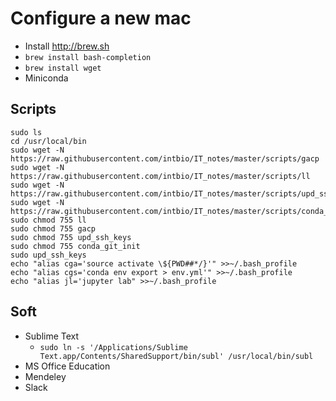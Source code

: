 # Configure a new mac
- Install http://brew.sh
- `brew install bash-completion`
- `brew install wget`
- Miniconda

## Scripts
```
sudo ls
cd /usr/local/bin
sudo wget -N https://raw.githubusercontent.com/intbio/IT_notes/master/scripts/gacp
sudo wget -N https://raw.githubusercontent.com/intbio/IT_notes/master/scripts/ll
sudo wget -N https://raw.githubusercontent.com/intbio/IT_notes/master/scripts/upd_ssh_keys
sudo wget -N https://raw.githubusercontent.com/intbio/IT_notes/master/scripts/conda_git_init
sudo chmod 755 ll
sudo chmod 755 gacp
sudo chmod 755 upd_ssh_keys
sudo chmod 755 conda_git_init
sudo upd_ssh_keys
echo "alias cga='source activate \${PWD##*/}'" >>~/.bash_profile
echo "alias cgs='conda env export > env.yml'" >>~/.bash_profile
echo "alias jl='jupyter lab" >>~/.bash_profile
```



## Soft
- Sublime Text
   - `sudo ln -s '/Applications/Sublime Text.app/Contents/SharedSupport/bin/subl' /usr/local/bin/subl`
- MS Office Education
- Mendeley
- Slack
